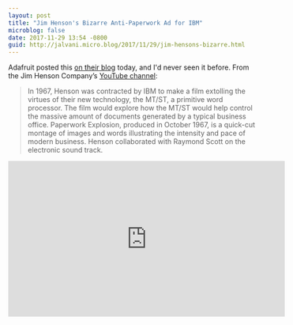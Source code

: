 ```yaml
---
layout: post
title: "Jim Henson's Bizarre Anti-Paperwork Ad for IBM"
microblog: false
date: 2017-11-29 13:54 -0800
guid: http://jalvani.micro.blog/2017/11/29/jim-hensons-bizarre.html
---
```


Adafruit posted this [on their blog][adafruitjh] today, and I'd never seen it before. From the Jim Henson Company’s [YouTube channel][jh youtube]:

>In 1967, Henson was contracted by IBM to make a film extolling the virtues of their new technology, the MT/ST, a primitive word processor. The film would explore how the MT/ST would help control the massive amount of documents generated by a typical business office. Paperwork Explosion, produced in October 1967, is a quick-cut montage of images and words illustrating the intensity and pace of modern business. Henson collaborated with Raymond Scott on the electronic sound track.


<iframe width="560" height="315" src="https://www.youtube.com/embed/_IZw2CoYztk" frameborder="0" allowfullscreen></iframe>

[adafruitjh]: [blog.adafruit.com/2017/11/2...](https://blog.adafruit.com/2017/11/27/jim-henson-wanted-to-free-us-from-paperwork/)
[jh youtube]: [www.youtube.com/watch](https://www.youtube.com/watch?v=_IZw2CoYztk)
